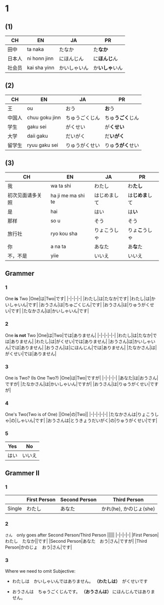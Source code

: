 # 1

## (1)
|CH|EN|JA|PR|
|-|-|-|-|
|田中|ta naka|たなか|た**なか**|
|日本人|ni honn jinn|にほんじん|に**ほんじ**ん|
|社会员|kai sha yinn|かいしゃいん|か**いしゃ**いん|


## (2)
|CH|EN|JA|PR|
|-|-|-|-|
|王|ou|おう|**お**う|
|中国人|chuu goku jinn|ちゅうごくじん|ちゅ**うごく**じん|
|学生|gaku sei|がくせい|が**くせい**|
|大学|daii gaku|だいがく|だ**いがく**|
|留学生|ryuu gaku sei|りゅうがくせい|りゅ**うがく**せい|

## (3)
|CH|EN|JA|PR|
|-|-|-|-|
|我|wa ta shi|わたし|わ**たし**|
|初次见面请多关照|ha ji me ma shi te|はじめまして|は**じめま**して|
|是|hai|はい|は**い**|
|那样|so u|そう|そう|
|旅行社|ryo kou sha|りょこうしゃ|りょ**こ**うしゃ|
|你|a na ta|あなた|あ**な**た|
|不，不是|yiie|いいえ|いいえ|

## Grammer

### 1

One **is** Two
|One|は|Two|です|
|-|-|-|-|
|わたし|は|たなか|です|
|わたし|は|かいしゃいん|です|
|おうさん|は|ちゅごくじん|です|
|おうさん|は|りゅうがくせい|です|
|たなかさん|は|かいしゃいん|です|

### 2

One **is not** Two
|One|は|Two|では|ありません|
|-|-|-|-|-|
|わたし|は|たなか|では|ありません|
|わたし|は|がくせい|では|ありません|
|おうさん|は|かいしゃいん|では|ありません|
|おうさん|は|にほんじん|では|ありません|
|たなかさん|は|がくせい|では|ありません|

### 3
One is Two? (Is One Two?)
|One|は|Two|ですが|
|-|-|-|-|
|あなた|は|おうさん|ですが|
|たなかさん|は|かいしゃいん|ですが|
|おうさん|は|りゅうがくせい|ですが|

### 4
One's Two(Two is of One)
||One|の|Two||
|-|-|-|-|-|
|たなかさんは|りょこうしゃ|の|しゃいん|です|
|おうさんは|とうきょうだいがく|の|りゅうがくせい|です|

### 5
|Yes|No|
|-|-|
|はい|いいえ|

## Grammer II

### 1
||First Person|Second Person|Third Person|
|-|-|-|-|
|Single|わたし|あなた|かれ(he), かのじょ(she)|

### 2
`さん`　only goes after Second Person/Third Person
|||||
|-|-|-|-|
|First Person|わたし　たなか||です|
|Second Person|あなた　おう|さん|ですが|
|Third Person|かのじょ　おう|さん|です|

### 3
Where we need to omit Subjective:

- わたしは　かいしゃいんではありません。
**（わたしは）**　がくせいです

- おうさんは　ちゅうごくじんです。
**（おうさんは）** にほんじんではありません。